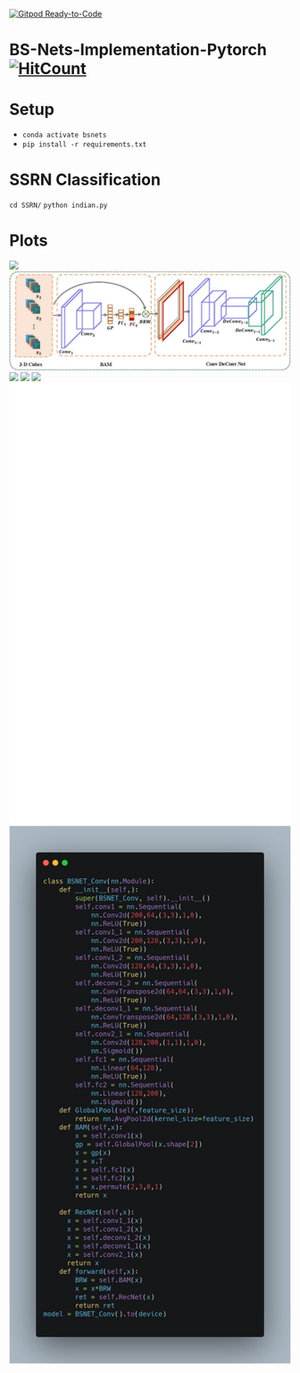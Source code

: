 [![Gitpod Ready-to-Code](https://img.shields.io/badge/Gitpod-Ready--to--Code-blue?logo=gitpod)](https://gitpod.io/#https://github.com/ucalyptus/BS-Nets-Implementation-Pytorch) 

# BS-Nets-Implementation-Pytorch [![HitCount](http://hits.dwyl.io/ucalyptus/BS-Nets-Implementation-Pytorch.svg)](http://hits.dwyl.io/ucalyptus/BS-Nets-Implementation-Pytorch)


# Setup
- `conda activate bsnets`
- `pip install -r requirements.txt`

# SSRN Classification
`cd SSRN/`
`python indian.py`


# Plots
![](assets/CNN-page-001.png)
![](assets/architecture-Conv-page-001.jpg)
![](https://github.com/ucalyptus/BS-Nets-Implementation-Pytorch/blob/e50a34df2cc45d08979383a29d6c41535a965453/assets/top15bands-entropy-all-BS-Indian-page-001.jpg)
![](https://github.com/ucalyptus/BS-Nets-Implementation-Pytorch/blob/e50a34df2cc45d08979383a29d6c41535a965453/assets/architecture-MLP-page-001.jpg)
![](https://github.com/ucalyptus/BS-Nets-Implementation-Pytorch/blob/e50a34df2cc45d08979383a29d6c41535a965453/assets/loss-acc-Indian-5band-100epoch-L10-01-best-page-001.jpg)
![](assets/carbon.svg)
![](assets/carbon.jpg)